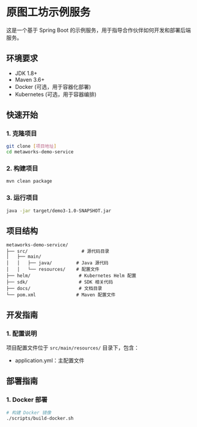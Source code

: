 # 原图工坊示例服务

这是一个基于 Spring Boot 的示例服务，用于指导合作伙伴如何开发和部署后端服务。

## 环境要求

- JDK 1.8+
- Maven 3.6+
- Docker (可选，用于容器化部署)
- Kubernetes (可选，用于容器编排)

## 快速开始

### 1. 克隆项目

```bash
git clone [项目地址]
cd metaworks-demo-service
```

### 2. 构建项目

```bash
mvn clean package
```

### 3. 运行项目

```bash
java -jar target/demo3-1.0-SNAPSHOT.jar
```

## 项目结构

```
metaworks-demo-service/
├── src/                    # 源代码目录
│   ├── main/
│   │   ├── java/         # Java 源代码
│   │   └── resources/    # 配置文件
├── helm/                  # Kubernetes Helm 配置
├── sdk/                   # SDK 相关代码
├── docs/                  # 文档目录
└── pom.xml               # Maven 配置文件
```

## 开发指南

### 1. 配置说明

项目配置文件位于 `src/main/resources/` 目录下，包含：
- application.yml：主配置文件



## 部署指南

### 1. Docker 部署

```bash
# 构建 Docker 镜像
./scripts/build-docker.sh

```

